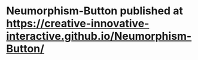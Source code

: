 # Neumorphism-Button published at https://creative-innovative-interactive.github.io/Neumorphism-Button/
